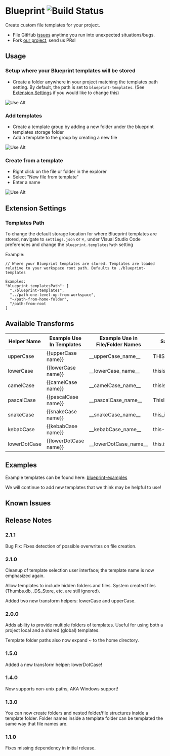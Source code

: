 # Blueprint ![Build Status](https://travis-ci.org/reesemclean/blueprint.svg?branch=master)

Create custom file templates for your project.

* File GitHub [issues](https://github.com/reesemclean/blueprint/issues/new)
  anytime you run into unexpected situations/bugs.
* Fork [our project](https://github.com/reesemclean/blueprint), send us PRs!

## Usage

### Setup where your Blueprint templates will be stored

* Create a folder anywhere in your project matching the templates path setting.
  By default, the path is set to `blueprint-templates`. (See
  [Extension Settings](#Templates-Path) if you would like to change this)

![Use Alt](https://zippy.gfycat.com/BrokenAdorableKinglet.gif)

### Add templates

* Create a template group by adding a new folder under the blueprint templates
  storage folder
* Add a template to the group by creating a new file

![Use Alt](https://zippy.gfycat.com/UnitedUnequaledFlounder.gif)

### Create from a template

* Right click on the file or folder in the explorer
* Select "New file from template"
* Enter a name

![Use Alt](https://zippy.gfycat.com/AggravatingBreakableDwarfmongoose.gif)

## Extension Settings

### Templates Path

To change the default storage location for where Blueprint templates are stored,
navigate to `settings.json` or `⌘,` under Visual Studio Code preferences and
change the `blueprint.templatesPath` setting

Example:

```less
// Where your Blueprint templates are stored. Templates are loaded relative to your workspace root path. Defaults to ./blueprint-templates

Examples:
"blueprint.templatesPath": [
  "./blueprint-templates",
  "../path-one-level-up-from-workspace",
  "~/path-from-home-folder",
  "/path-from-root
]
```

## Available Transforms

| Helper Name  | Example Use In Templates | Example Use in File/Folder Names | Sample Result          |
|--------------|--------------------------|----------------------------------|------------------------|
| upperCase    | {{upperCase name}}       | \_\_upperCase_name\_\_               | THISISUPPERCASE        |
| lowerCase    | {{lowerCase name}}       | \_\_lowerCase_name\_\_               | thisislowercase        |
| camelCase    | {{camelCase name}}       | \_\_camelCase_name\_\_               | thisIsCamelCase        |
| pascalCase   | {{pascalCase name}}      | \_\_pascalCase_name\_\_              | ThisIsPascalCase       |
| snakeCase    | {{snakeCase name}}       | \_\_snakeCase_name\_\_               | this_is_snake_case     |
| kebabCase    | {{kebabCase name}}       | \_\_kebabCase_name\_\_               | this-is-kebab-case     |
| lowerDotCase | {{lowerDotCase name}}    | \_\_lowerDotCase_name\_\_            | this.is.lower.dot.case |

## Examples

Example templates can be found here:
[blueprint-examples](https://github.com/reesemclean/blueprint-examples)

We will continue to add new templates that we think may be helpful to use!

## Known Issues

## Release Notes

### 2.1.1

Bug Fix: Fixes detection of possible overwrites on file creation.

### 2.1.0

Cleanup of template selection user interface; the template name is now emphasized again.

Allow templates to include hidden folders and files. System created files (Thumbs.db, .DS_Store, etc. are still ignored).

Added two new transform helpers: lowerCase and upperCase.

### 2.0.0

Adds ability to provide multiple folders of templates. Useful for using both a project local and a shared (global) templates.

Template folder paths also now expand ~ to the home directory.

### 1.5.0

Added a new transform helper: lowerDotCase!

### 1.4.0

Now supports non-unix paths, AKA Windows support!

### 1.3.0

You can now create folders and nested folder/file structures inside a template
folder. Folder names inside a template folder can be templated the same way that
file names are.

### 1.1.0

Fixes missing dependency in initial release.
